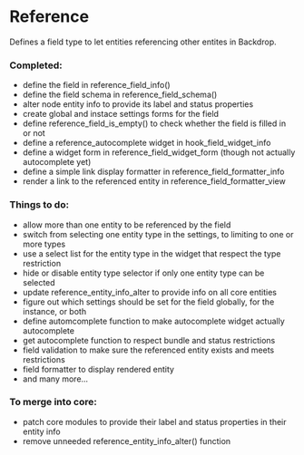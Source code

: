 # Reference
Defines a field type to let entities referencing other entites in Backdrop.

### Completed:

* define the field in reference_field_info()
* define the field schema in reference_field_schema()
* alter node entity info to provide its label and status properties
* create global and instace settings forms for the field
* define reference_field_is_empty() to check whether the field is filled in or not 
* define a reference_autocomplete widget in hook_field_widget_info
* define a widget form in reference_field_widget_form (though not actually autocomplete yet)
* define a simple link display formatter in reference_field_formatter_info
* render a link to the referenced entity in reference_field_formatter_view

### Things to do:

* allow more than one entity to be referenced by the field
* switch from selecting one entity type in the settings, to limiting to one or more types
* use a select list for the entity type in the widget that respect the type restriction
* hide or disable entity type selector if only one entity type can be selected
* update reference_entity_info_alter to provide info on all core entities
* figure out which settings should be set for the field globally, for the instance, or both
* define automcomplete function to make autocomplete widget actually autocomplete
* get autocomplete function to respect bundle and status restrictions
* field validation to make sure the referenced entity exists and meets restrictions
* field formatter to display rendered entity
* and many more...

### To merge into core:

* patch core modules to provide their label and status properties in their entity info
* remove unneeded reference_entity_info_alter() function
